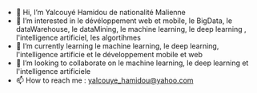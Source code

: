 - 👋 Hi, I’m  Yalcouyé Hamidou de nationalité Malienne 
- 👀 I’m interested in  le dévéloppement web et mobile, le BigData, le dataWarehouse, le dataMining, le machine learning, le deep learning , l'intelligence artificiel, les algortihmes 
- 🌱 I’m currently learning le machine learning, le deep learning, l'intelligence artificie et le développement mobile et web
- 💞️ I’m looking to collaborate on le machine learning, le deep learning et l'intelligence artificiele 
- 📫 How to reach me  : yalcouye_hamidou@yahoo.com

<!---
yalcouyeHamidou/yalcouyeHamidou is a ✨ special ✨ repository because its `README.md` (this file) appears on your GitHub profile.
You can click the Preview link to take a look at your changes.
--->
